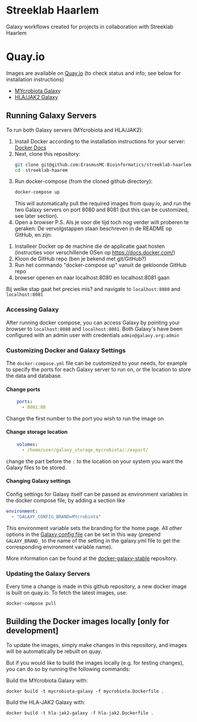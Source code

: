 # Streeklab Haarlem

Galaxy workflows created for projects in collaboration with Streeklab Haarlem

# Quay.io

Images are available on [Quay.io](https://quay.io) (to check status and info; see below for installation instructions)

- [MYcrobiota Galaxy](https://quay.io/repository/erasmusmc_bioinformatics/streeklab-haarlem-galaxy-mycrobiota)
- [HLA/JAK2 Galaxy](https://quay.io/repository/erasmusmc_bioinformatics/streeklab-haarlem-galaxy)


## Running Galaxy Servers

To run both Galaxy servers (MYcrobiota and HLA/JAK2):

1. Install Docker according to the installation instructions for your server: [Docker Docs](https://docs.docker.com/)
2. Next, clone this repository:
   ```bash
   git clone git@github.com:ErasmusMC-Bioinformatics/streeklab-haarlem.git
   cd  streeklab-haarem
   ```
3. Run docker-compose (from the cloned github directory):
   ```bash
   docker-compose up
   ```
   This will automatically pull the required images from quay.io, and run the two Galaxy servers on port 8080 and 8081 (but this can be customized, see later section).
4. Open a browser
P.S. Als je voor die tijd toch nog verder wilt proberen te geraken: De vervolgstappen staan beschreven in de README op GitHub, en zijn:

1) Installeer Docker op de machine die de applicatie gaat hosten (instructies voor verschillende OSen op https://docs.docker.com/)
2) Kloon de GitHub repo (ben je bekend met git/GitHub?)
3) Run het commando "docker-compose up" vanuit de gekloonde GitHub repo
4) browser openen en naar localhost:8080 en localhost:8081 gaan

Bij welke stap gaat het precies mis?  and navigate to `localhost:8080` and `localhost:8081`

### Accessing Galaxy

After running docker compose, you can access Galaxy by pointing your browser to `localhost:8080` and `localhost:8081`. Both Galaxy's have been configured with an admin user with credentials `admin@galaxy.org:admin`

### Customizing Docker and Galaxy Settings

The `docker-compose.yml` file can be customized to your needs, for example to specify the ports for each Galaxy server to run on, or the location to store the data and database.

#### Change ports

```yml
    ports:
      - 8081:80
```

Change the first number to the port you wish to run the image on

#### Change storage location

```yml
    volumes:
      - /home/user/galaxy_storage_mycrobiota/:/export/
```

change the part before the `:` to the location on your system you want the Galaxy files to be stored.

#### Changing Galaxy settings

Config settings for Galaxy itself can be passed as environment variables in the docker compose file, by adding a section like

```yml
environment:
  - "GALAXY_CONFIG_BRAND=MYcrobiota"
```

This environment variable sets the branding for the home page. All other options in the [Galaxy config file](https://github.com/galaxyproject/galaxy/blob/dev/config/galaxy.yml.sample#L671) can be set in this way (prepend `GALAXY_BRAND_` to the name of the setting in the galaxy.yml file to get the corresponding environment variable name).

More information can be found at the [docker-galaxy-stable](https://github.com/bgruening/docker-galaxy-stable) repository.


### Updating the Galaxy Servers

Every time a change is made in this github repository, a new docker image is built on quay.io. To fetch the latest images, use:

```
docker-compose pull
```

## Building the Docker images locally [only for development]

To update the images, simply make changes in this repository, and images will be automatically be rebuilt on quay.

But if you would like to build the images locally (e.g. for testing changes), you can do so by running the following commands:

Build the MYcrobiota Galaxy with:

```
docker build -t mycrobiota-galaxy -f mycrobiota.Dockerfile .
```

Build the HLA-JAK2 Galaxy with:

```
docker build -t hla-jak2-galaxy -f hla-jak2.Dockerfile .
```
